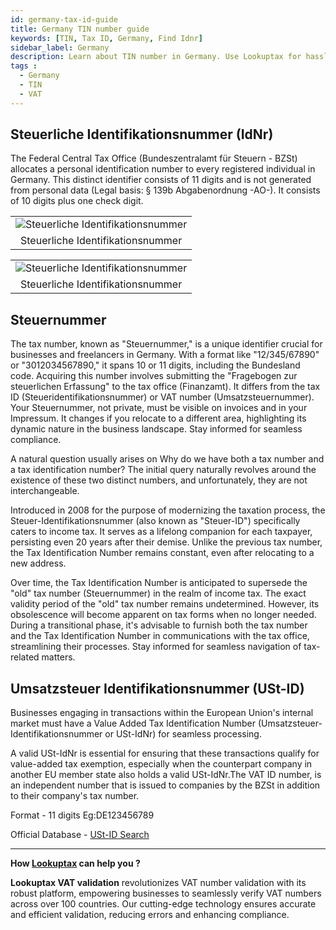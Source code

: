 ```yaml
---
id: germany-tax-id-guide
title: Germany TIN number guide
keywords: [TIN, Tax ID, Germany, Find Idnr]
sidebar_label: Germany
description: Learn about TIN number in Germany. Use Lookuptax for hassle-free tax id validation in Germany and other 100+ countries
tags : 
  - Germany
  - TIN
  - VAT
---
```


## Steuerliche Identifikationsnummer (IdNr)
The Federal Central Tax Office (Bundeszentralamt für Steuern - BZSt) allocates a personal identification number to every registered individual in Germany. This distinct identifier consists of 11 digits and is not generated from personal data (Legal basis: § 139b Abgabenordnung -AO-). It consists of 10 digits plus one check digit.

<table align="center" border="0px" border-color="#dedede"><tr><td>
  <img src="/docs/img/taxid/steuerliche-identifikationsnummer.PNG" alt="Steuerliche Identifikationsnummer"/>
  </td></tr>
  <tr><td align="center">Steuerliche Identifikationsnummer</td></tr>
</table>

<table align="center" border="0px" border-color="#dedede"><tr><td>
  <img src="/docs/img/taxid/IdNr.PNG" alt="Steuerliche Identifikationsnummer"/>
  </td></tr>
  <tr><td align="center">Steuerliche Identifikationsnummer</td></tr>
</table>

## Steuernummer

The tax number, known as "Steuernummer," is a unique identifier crucial for businesses and freelancers in Germany. With a format like "12/345/67890" or "3012034567890," it spans 10 or 11 digits, including the Bundesland code. Acquiring this number involves submitting the "Fragebogen zur steuerlichen Erfassung" to the tax office (Finanzamt). It differs from the tax ID (Steueridentifikationsnummer) or VAT number (Umsatzsteuernummer). Your Steuernummer, not private, must be visible on invoices and in your Impressum. It changes if you relocate to a different area, highlighting its dynamic nature in the business landscape. Stay informed for seamless compliance.


A natural question usually arises on Why do we have both a tax number and a tax identification number? The initial query naturally revolves around the existence of these two distinct numbers, and unfortunately, they are not interchangeable.

Introduced in 2008 for the purpose of modernizing the taxation process, the Steuer-Identifikationsnummer (also known as "Steuer-ID") specifically caters to income tax. It serves as a lifelong companion for each taxpayer, persisting even 20 years after their demise. Unlike the previous tax number, the Tax Identification Number remains constant, even after relocating to a new address.

Over time, the Tax Identification Number is anticipated to supersede the "old" tax number (Steuernummer) in the realm of income tax. The exact validity period of the "old" tax number remains undetermined. However, its obsolescence will become apparent on tax forms when no longer needed. During a transitional phase, it's advisable to furnish both the tax number and the Tax Identification Number in communications with the tax office, streamlining their processes. Stay informed for seamless navigation of tax-related matters.


## Umsatzsteuer Identifikationsnummer (USt-ID)

Businesses engaging in transactions within the European Union's internal market must have a Value Added Tax Identification Number (Umsatzsteuer-Identifikationsnummer or USt-IdNr) for seamless processing.

A valid USt-IdNr is essential for ensuring that these transactions qualify for value-added tax exemption, especially when the counterpart company in another EU member state also holds a valid USt-IdNr.The VAT ID number, is an independent number that is issued to companies by the BZSt in addition to their company's tax number.

Format - 11 digits Eg:DE123456789


Official Database - [USt-ID Search](https://evatr.bff-online.de/eVatR/index_html)


----
**How [Lookuptax](https://lookuptax.com/) can help you ?**

**Lookuptax VAT validation** revolutionizes VAT number validation with its robust platform, empowering businesses to seamlessly verify VAT numbers across over 100 countries. Our cutting-edge technology ensures accurate and efficient validation, reducing errors and enhancing compliance.
